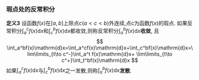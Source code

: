 ### 瑕点处的反常积分
**定义3** 设函数$f(x)$在$[a,b]$上除点$c(a < c < b)$外连续,点c为函数$f(x)$的瑕点.
如果反常积分$\int_a^cf(x)\mathrm{d}x$和$\int_c^b f(x)\mathrm{d}x$都收敛,则称反常积分$\int_a^bf(x)\mathrm{d}x$**收敛**, 且
$$
\int_a^bf(x)\mathrm{d}x=\int_a^cf(x)\mathrm{d}x+\int_c^bf(x)\mathrm{d}x=\lim\limits_{t\to c^-}\int_a^t f(x)\mathrm{d}x+ \lim\limits_{t\to c^+}\int_t^bf(x)\mathrm{d}x
$$
如果$\int_a^c f(x)\mathrm{d}x$与$\int_c^b f(x)\mathrm{d}x$之一发散,则称$\int_a^b f(x)\mathrm{d}x$**发散**.
